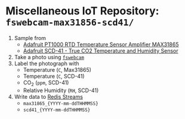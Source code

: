 # Miscellaneous IoT Repository: `fswebcam-max31856-scd41/`

1. Sample from
   - [Adafruit PT1000 RTD Temperature Sensor Amplifier MAX31865](https://www.adafruit.com/product/3328)
   - [Adafruit SCD-41 - True CO2 Temperature and Humidity Sensor](https://www.adafruit.com/product/5190)
2. Take a photo using [`fswebcam`](https://github.com/fsphil/fswebcam)
3. Label the photograph with
   - Temperature (`C`, Max31865)
   - Temperature (`C`, SCD-41)
   - CO<sub>2</sub> (`ppm`, SCD-41)
   - Relative Humidity (`RH`, SCD-41)
4. Write data to [Redis Streams](https://redis.io/docs/data-types/streams/)
   - `max31865_{YYYY-mm-ddTHHMMSS}`
   - `scd41_{YYYY-mm-ddTHHMMSS}`

<!-- include photos/schematic(s)/...? -->

